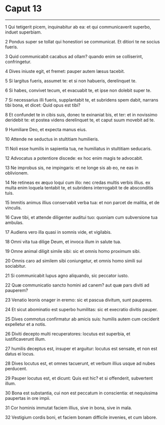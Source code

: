 # Caput 13

***

1 Qui tetigerit picem, inquinabitur ab ea: et qui communicaverit superbo, induet superbiam.

2 Pondus super se tollat qui honestiori se communicat. Et ditiori te ne socius fueris.

3 Quid communicabit cacabus ad ollam? quando enim se colliserint, confringetur.

4 Dives iniuste egit, et fremet: pauper autem læsus tacebit.

5 Si largitus fueris, assumet te: et si non habueris, derelinquet te.

6 Si habes, convivet tecum, et evacuabit te, et ipse non dolebit super te.

7 Si necessarius illi fueris, supplantabit te, et subridens spem dabit, narrans tibi bona, et dicet: Quid opus est tibi?

8 Et confundet te in cibis suis, donec te exinaniat bis, et ter: et in novissimo deridebit te: et postea videns derelinquet te, et caput suum movebit ad te.

9 Humiliare Deo, et expecta manus eius.

10 Attende ne seductus in stultitiam humilieris.

11 Noli esse humilis in sapientia tua, ne humiliatus in stultitiam seducaris.

12 Advocatus a potentiore discede: ex hoc enim magis te advocabit.

13 Ne improbus sis, ne impingaris: et ne longe sis ab eo, ne eas in oblivionem.

14 Ne retineas ex æquo loqui cum illo: nec credas multis verbis illius. ex multa enim loquela tentabit te, et subridens interrogabit te de absconditis tuis.

15 Immitis animus illius conservabit verba tua: et non parcet de malitia, et de vinculis.

16 Cave tibi, et attende diligenter auditui tuo: quoniam cum subversione tua ambulas.

17 Audiens vero illa quasi in somnis vide, et vigilabis.

18 Omni vita tua dilige Deum, et invoca illum in salute tua.

19 Omne animal diligit simile sibi: sic et omnis homo proximum sibi.

20 Omnis caro ad similem sibi coniungetur, et omnis homo simili sui sociabitur.

21 Si communicabit lupus agno aliquando, sic peccator iusto.

22 Quæ communicatio sancto homini ad canem? aut quæ pars diviti ad pauperem?

23 Venatio leonis onager in eremo: sic et pascua divitum, sunt pauperes.

24 Et sicut abominatio est superbo humilitas: sic et execratio divitis pauper.

25 Dives commotus confirmatur ab amicis suis: humilis autem cum ceciderit expelletur et a notis.

26 Diviti decepto multi recuperatores: locutus est superbia, et iustificaverunt illum.

27 humilis deceptus est, insuper et arguitur: locutus est sensate, et non est datus ei locus.

28 Dives locutus est, et omnes tacuerunt, et verbum illius usque ad nubes perducent.

29 Pauper locutus est, et dicunt: Quis est hic? et si offenderit, subvertent illum.

30 Bona est substantia, cui non est peccatum in conscientia: et nequissima paupertas in ore impii.

31 Cor hominis immutat faciem illius, sive in bona, sive in mala.

32 Vestigium cordis boni, et faciem bonam difficile invenies, et cum labore.

